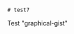                                                                                                                                                                              # test7
Test "graphical-gist"